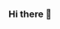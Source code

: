 ### Hi there 👋

<!--
**hoangperry/hoangperry** is a ✨ _special_ ✨ repository because its `README.md` (this file) appears on your GitHub profile.

<a href="#">
  <img align="right" src="https://github-readme-stats.vercel.app/api?username=hoangperry&show_icons=true&theme=default">
</a>
